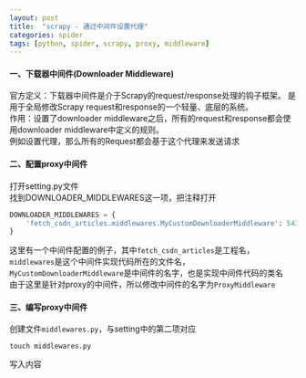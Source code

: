 ```yaml
---
layout: post 
title:  "scrapy - 通过中间件设置代理"
categories: spider
tags: [python, spider, scrapy, proxy, middleware]
---
```


#### 一、下载器中间件(Downloader Middleware)

官方定义：下载器中间件是介于Scrapy的request/response处理的钩子框架。 是用于全局修改Scrapy request和response的一个轻量、底层的系统。  
作用：设置了downloader middleware之后，所有的request和response都会使用downloader middleware中定义的规则。  
例如设置代理，那么所有的Request都会基于这个代理来发送请求  

<!-- more -->

#### 二、配置proxy中间件

打开setting.py文件  
找到DOWNLOADER_MIDDLEWARES这一项，把注释打开  
```python
DOWNLOADER_MIDDLEWARES = {
    'fetch_csdn_articles.middlewares.MyCustomDownloaderMiddleware': 543,
}
```
这里有一个中间件配置的例子，其中`fetch_csdn_articles`是工程名，`middlewares`是这个中间件实现代码所在的文件名，`MyCustomDownloaderMiddleware`是中间件的名字，也是实现中间件代码的类名  
由于这里是针对proxy的中间件，所以修改中间件的名字为`ProxyMiddleware`  

#### 三、编写proxy中间件

创建文件`middlewares.py`，与setting中的第二项对应  
```
touch middlewares.py
```

写入内容  
```python
```
```
